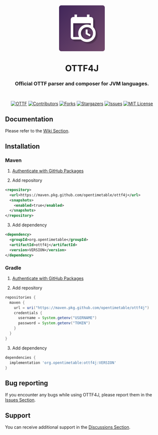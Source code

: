 <p align="center">
    <img align="center" src="https://github.com/OpenTimetable/OpenTimetable-v1/blob/master/assets/icon.png?raw=true" height="150px">
</p>

<h1 align="center">OTTF4J</h1>
<h3 align="center">Official OTTF parser and composer for JVM languages.</h3>
<br>

<div align="center">

[![OTTF][ottf-shield]][ottf-url]
[![Contributors][contributors-shield]][contributors-url]
[![Forks][forks-shield]][forks-url]
[![Stargazers][stars-shield]][stars-url]
[![Issues][issues-shield]][issues-url]
[![MIT License][license-shield]][license-url]

</div>

## Documentation
Please refer to the [Wiki Section][wiki-url].

## Installation
### Maven
1. [Authenticate with GitHub Packages](https://docs.github.com/en/packages/working-with-a-github-packages-registry/working-with-the-apache-maven-registry#authenticating-to-github-packages)

2. Add repository
```xml
<repository>
  <url>https://maven.pkg.github.com/opentimetable/ottf4j</url>
  <snapshots>
    <enabled>true</enabled>
  </snapshots>
</repository>
```

3. Add dependency
```xml
<dependency>
  <groupId>org.opentimetable</groupId>
  <artifactId>ottf4j</artifactId>
  <version>VERSION</version>
</dependency>
```

### Gradle
1. [Authenticate with GitHub Packages](https://docs.github.com/en/packages/working-with-a-github-packages-registry/working-with-the-apache-maven-registry#authenticating-to-github-packages)

2. Add repository
```groovy
repositories {
  maven {
    url = uri("https://maven.pkg.github.com/opentimetable/ottf4j")
    credentials {
      username = System.getenv("USERNAME")
      password = System.getenv("TOKEN")
    }
  }
}
```

3. Add dependency
```groovy
dependencies {
  implementation 'org.opentimetable:ottf4j:VERSION'
}
```

## Bug reporting
If you encounter any bugs while using OTTF4J, please report them in the [Issues Section][issues-url].

## Support
You can receive additional support in the [Discussions Section][discussions-url].

[ottf-shield]: https://img.shields.io/badge/OTTF-v1.0-blueviolet?style=for-the-badge
[contributors-shield]: https://img.shields.io/github/contributors/OpenTimetable/OTTF4J.svg?style=for-the-badge
[forks-shield]: https://img.shields.io/github/forks/OpenTimetable/OTTF4J.svg?style=for-the-badge
[stars-shield]: https://img.shields.io/github/stars/OpenTimetable/OTTF4J.svg?style=for-the-badge
[issues-shield]: https://img.shields.io/github/issues/OpenTimetable/OTTF4J.svg?style=for-the-badge
[license-shield]: https://img.shields.io/github/license/OpenTimetable/OTTF4J.svg?style=for-the-badge

[ottf-url]: https://github.com/OpenTimetable/OpenTimetable-v1
[contributors-url]: https://github.com/OpenTimetable/OTTF4J/graphs/contributors
[forks-url]: https://github.com/OpenTimetable/OTTF4J/network/members
[stars-url]: https://github.com/OpenTimetable/OTTF4J/stargazers
[issues-url]: https://github.com/OpenTimetable/OTTF4J/issues
[license-url]: https://github.com/OpenTimetable/OTTF4J/blob/master/LICENSE
[wiki-url]: https://github.com/OpenTimetable/OTTF4J/wiki
[releases-url]: https://github.com/OpenTimetable/OTTF4J/releases
[discussions-url]: https://github.com/OpenTimetable/OTTF4J/discussions